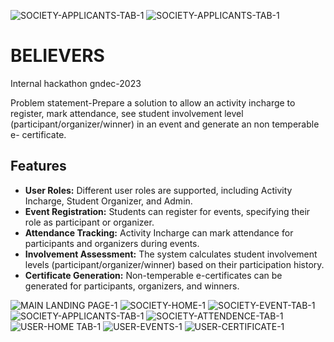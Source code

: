 ![SOCIETY-APPLICANTS-TAB-1](https://github.com/Prashant-1008/BELIEVERS/assets/137468796/b422a46c-33b0-43f6-b575-bbc719c6f1ef)
![SOCIETY-APPLICANTS-TAB-1](https://github.com/Prashant-1008/BELIEVERS/assets/137468796/f6ab82fa-e3da-4fb4-b8b6-879cb48a9afa)
# BELIEVERS
Internal hackathon gndec-2023

Problem statement-Prepare a solution to allow an activity incharge to register, mark attendance, see student involvement level (participant/organizer/winner) in an event and generate an non temperable e- certificate.

## Features

- **User Roles:** Different user roles are supported, including Activity Incharge, Student Organizer, and Admin.
- **Event Registration:** Students can register for events, specifying their role as participant or organizer.
- **Attendance Tracking:** Activity Incharge can mark attendance for participants and organizers during events.
- **Involvement Assessment:** The system calculates student involvement levels (participant/organizer/winner) based on their participation history.
- **Certificate Generation:** Non-temperable e-certificates can be generated for participants, organizers, and winners.

![MAIN LANDING PAGE-1](https://github.com/Prashant-1008/BELIEVERS/assets/110007876/884da799-45b4-42d8-8b0b-48800f653ac0)
![SOCIETY-HOME-1](https://github.com/Prashant-1008/BELIEVERS/assets/110007876/a375f7f3-9bfe-446d-9155-2c47d452c6eb)
![SOCIETY-EVENT-TAB-1](https://github.com/Prashant-1008/BELIEVERS/assets/110007876/faac6f04-7515-42ba-9bad-449b316828e)
![SOCIETY-APPLICANTS-TAB-1](https://github.com/Prashant-1008/BELIEVERS/assets/137468796/0f9e2a86-1bb6-4d7a-b82a-9fc45978c50e)
![SOCIETY-ATTENDENCE-TAB-1](https://github.com/Prashant-1008/BELIEVERS/assets/137468796/e026c146-dd5e-473f-8057-903c96abe883)
![USER-HOME TAB-1](https://github.com/Prashant-1008/BELIEVERS/assets/137468796/8a95a5d0-436a-40a1-a4d5-f94b0d168d10)
![USER-EVENTS-1](https://github.com/Prashant-1008/BELIEVERS/assets/137468796/6840fa41-9baf-4bd2-8ae9-15cef52b8d66)
![USER-CERTIFICATE-1](https://github.com/Prashant-1008/BELIEVERS/assets/137468796/12bcf6e2-6327-47d8-b31b-6088b72c73c2)







